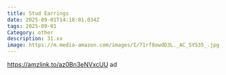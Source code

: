 ```yaml
---
title: Stud Earrings
date: 2025-09-01T14:18:01.034Z
tags: 2025-09-01
Category: other
description: 31.xx
image: https://m.media-amazon.com/images/I/71rf8owdD3L._AC_SY535_.jpg
---
```

https://amzlink.to/az0Bn3eNVxcUU  ad